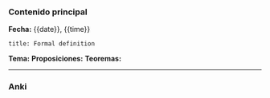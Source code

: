 ### Contenido principal

**Fecha:** {{date}}, {{time}}

```ad-formal
title: Formal definition

```

**Tema:**
**Proposiciones:**
**Teoremas:**

---
### Anki
